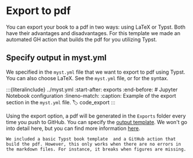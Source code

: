 # Export to pdf

You can export your book to a pdf in two ways: using LaTeX or Typst. Both have their advantages and disadvantages. For this template we made an automated GH action that builds the pdf for you utilizing Typst.

## Specify output in myst.yml

We specified in the `myst.yml` file that we want to export to pdf using Typst.
You can also choose LaTeX.
See the `myst.yml` file, or [](#code_export) for the syntax.

:::{literalinclude} ../myst.yml
:start-after: exports
:end-before: # Jupyter Notebook configuration
:lineno-match:
:caption: Example of the export section in the `myst.yml` file.
:label: code_export
:::

Using the export option, a pdf will be generated in the `Exports` folder every time you push to GitHub. You can specify the [output template](https://github.com/myst-templates). We won't go into detail here, but you can find more information [here](https://mystmd.org/guide/creating-pdf-documents).

```{note}
We included a basic Typst book template  and a GitHub action that build the pdf. However, this only works when there are no errors in the markdown files. For instance, it breaks when figures are missing.
```

